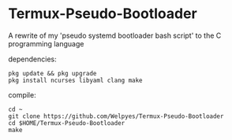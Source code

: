# Termux-Pseudo-Bootloader
A rewrite of my 'pseudo systemd bootloader bash script' to the C programming language 

dependencies:
```
pkg update && pkg upgrade
pkg install ncurses libyaml clang make
```

compile:
```
cd ~
git clone https://github.com/Welpyes/Termux-Pseudo-Bootloader
cd $HOME/Termux-Pseudo-Bootloader
make
```

